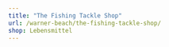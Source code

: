 ```yaml
---
title: "The Fishing Tackle Shop"
url: /warner-beach/the-fishing-tackle-shop/
shop: Lebensmittel
---
```

